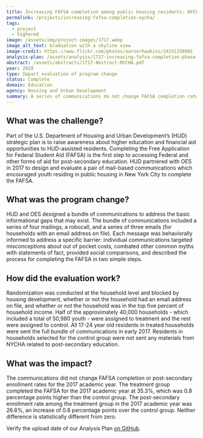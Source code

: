 ```yaml
---
title: Increasing FAFSA completion among public housing residents: NYCHA
permalink: /projects/increasing-fafsa-completion-nycha/
tags: 
  - project  
  - highered
image: /assets/img/project-images/1717.webp  
image_alt_text: Graduation with a skyline view
image-credit: https://www.flickr.com/photos/aaronrhawkins/34251338901
analysis-plan: /assets/analysis/1717-increasing-fafsa-completion-phase-2.pdf
abstract: /assets/abstracts/1717-Abstract-NYCHA.pdf
year: 2019  
type: Impact evaluation of program change
status: Complete
domain: Education
agency: Housing and Urban Development
summary: A series of communications do not change FAFSA completion rates
---
```


## What was the challenge?
Part of the U.S. Department of Housing and Urban Development’s (HUD) strategic plan is to raise awareness about higher education and financial aid opportunities to HUD-assisted residents. Completing the Free Application for Federal Student Aid (FAFSA) is the first step to accessing Federal and other forms of aid for post-secondary education. HUD partnered with OES in 2017 to design and evaluate a pair of mail-based communications which encouraged youth residing in public housing in New York City to complete the FAFSA.

## What was the program change?
HUD and OES designed a bundle of communications to address the basic informational gaps that may exist. The bundle of communications included a series of four mailings, a robocall, and a series of three emails (for households with an email address on file). Each message was behaviorally informed to address a specific barrier: individual communications targeted misconceptions about out of pocket costs, combated other common myths with statements of fact, provided social comparisons, and described the process for completing the FAFSA in two simple steps.

## How did the evaluation work?
Randomization was conducted at the household level and blocked by housing development, whether or not the household had an email address on file, and whether or not the household was in the top five percent of household income. Half of the approximately 40,000 households -  which included a total of 50,980 youth - were assigned to treatment and the rest were assigned to control. All 17-24 year old residents in treated households were sent the full bundle of communications in early 2017. Residents in households selected for the control group were not sent any materials from NYCHA related to post-secondary education.

## What was the impact?
The communications did not change FAFSA completion or post-secondary enrollment rates for the 2017 academic year. The treatment group completed the FAFSA for the 2017 academic year at 35.3%, which was 0.8 percentage points higher than the control group. The post-secondary enrollment rate among the treatment group in the 2017 academic year was 26.8%, an increase of 0.8 percentage points over the control group. Neither difference is statistically different from zero. 

Verify the upload date of our Analysis Plan <a href="https://github.com/gsa-oes/office-of-evaluation-sciences/commits/master/assets/analysis/1717-increasing-fafsa-completion-phase-2.pdf">on GitHub</a>.
